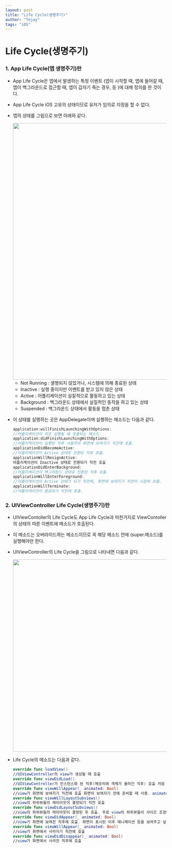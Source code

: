 ```yaml
---
layout: post
title: "Life Cycle(생명주기)"
author: "Tejay"
tags: "iOS"
---
```


# Life Cycle(생명주기)

### 1. App Life Cycle(앱 생명주기)란

- App Life Cycle은 앱에서 발생하는 특정 이벤트 (앱이 시작할 때, 앱에 들어갈 때, 앱이 백그라운드로 접근할 때, 앱이 갑자기 죽는 경우, 등 )에 대해 정의를 한 것이다.

- App Life Cycle iOS 고유의 상태이므로 유저가 임의로 지정을 할 수 없다.

- 앱의 상태를 그림으로 보면 아래와 같다.

  <img src="https://simajune.github.io/img/posting/LifeCycle1.png" width="600px" height="800px"/>

  - Not Running : 샐행되지 않았거나, 시스템에 의해 종료된 상태
  - Inactive : 실행 중이지만 이벤트를 받고 있지 않은 상태
  - Active : 어플리케이션이 실질적으로 활동하고 있는 상태
  - Background : 백그라운드 상태에서 실질적인 동작을 하고 있는 상태
  - Suspended : 백그라운드 상태에서 활동을 멈춘 상태

- 이 상태를 실행하는 곳은 AppDelegate이며 실행하는 메소드는 다음과 같다.

  ```swift
  application:willFinishLaunchingWithOptions:
  //어플리케이션이 최초 실행될 때 호출되는 메소드
  application:didFinishLaunchingWithOptions:
  //어플리케이션이 실행된 직후 사용자의 화면에 보여지기 직전에 호출.
  applicationDidBecomeActive:
  //어플리케이션이 Active 상태로 전환된 직후 호출.
  applicationWillResignActive:
  어플리케이션이 Inactive 상태로 전환되기 직전 호출
  applicationDidEnterBackground:
  //어플리케이션이 백그라운드 상태로 전환된 직후 호출.
  applicationWillEnterForeground:
  //어플리케이션이 Active 상태가 되기 직전에, 화면에 보여지기 직전의 시점에 호출.
  applicationWillTerminate:
  //어플리케이션이 종료되기 직전에 호출.
  ```



### 2. UIViewController Life Cycle(생명주기)란

- UIViewContoller의 Life Cycle도 App Life Cycle과 마찬가지로 ViewContoller의 상태의 따른 이벤트에 메소드가 호출된다.

- 이 메소드는 오버라이드하는 메소드이므로 꼭 해당 메소드 안에 (super.메소드)를 실행해야만 한다.

- UIViewController의 Life Cycle을 그림으로 나타내면 다음과 같다.

  <img src="https://simajune.github.io/img/posting/LifeCycle2.png" width="600px" height="600px"/>

- Life Cycle의 메소드는 다음과 같다.

  ```swift
  override func loadView()
  //UIViewController의 view가 생성될 때 호출
  override func viewDidLoad()
  //UIViewController가 인스턴스화 된 직후(메모리에 객체가 올라간 직후) 호출 처음 한 번 세팅해 줘야하는 값들을 넣기에 적절
  override func viewWillAppear(_ animated: Bool)
  //view가 화면에 보여지기 직전에 호출 화면이 보여지기 전에 준비할 때 사용. animated 파라미터는 뷰가 애니메이션을 동반하여 보여지게 되는지 시스템에서 전달해주는 불리언 값
  override func viewWillLayoutSubviews()
  //view의 하위뷰들의 레이아웃이 결정되기 직전 호출
  override func viewDidLayoutSubviews()
  //view의 하위뷰들의 레이아웃이 결정된 후 호출. 주로 view의 하위뷰들이 사이즈 조정이 필요할 때 호출
  override func viewDidAppear(_ animated: Bool)
  //view가 화면에 보여진 직후에 호출. 화면이 표시된 이후 애니메이션 등을 보여주고 싶을 때 유용
  override func viewWillAppear(_ animated: Bool)
  //view가 화면에서 사라지기 직전에 호출
  override func viewDidDisappear(_ animated: Bool)
  //view가 화면에서 사라진 직후에 호출
  ```
